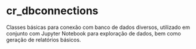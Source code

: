 # cr_dbconnections
Classes básicas para conexão com banco de dados diversos, utilizado em conjunto com Jupyter Notebook para exploração de dados, bem como geração de relatórios básicos.
